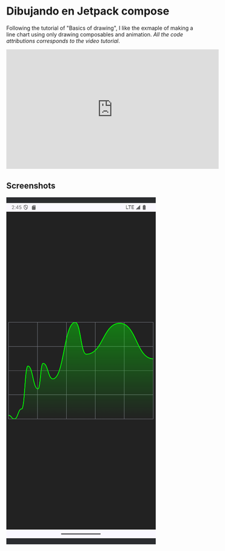 # Dibujando en Jetpack compose

Following the tutorial of "Basics of drawing", I like the exmaple of making a line chart using only drawing composables and animation. _All the code attributions corresponds to the video tutorial_.

<iframe width="560" height="315" src="https://www.youtube.com/embed/1yiuxWK74vI" frameborder="0" allowfullscreen></iframe>

## Screenshots

![](./docs/image_1.png)

